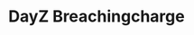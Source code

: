 ---
layout: "project"
title: "DayZ Breachingcharge"
permalink: "/dayz-breachingcharge/"



sections:
    -   contents:
            -   text: "Breachingcharge is a mod for the game DayZ that adds a raiding system to the game, aimed at improving the vanilla raiding experience. It is highly configurable and features a completely separate damage system, allowing server owners to further adjust the experience of their players without having to touch any other already-existing parts."

    -   heading: "What was my role?"
        contents:
            -   text: "While Breachingcharge is a mod primarily developed by my brother, I helped quite a bit in the design and debugging of systems as well as the general testing of the mod."


links:
    -   name: "github"
        url: "https://github.com/PhilippVidal/Breachingcharge"
        icon: "fab fa-github"
    -   name: "steam"
        url: "https://steamcommunity.com/sharedfiles/filedetails/?id=1827241477"
        icon: "fab fa-steam"

release: "August 2019"

engine:
    name: "Enfusion"
    url: "https://enfusionengine.com"

languages:
    -   name: "Enforce Script (C#&#8209like)"
        url: "https://community.bistudio.com/wiki/DayZ:Enforce_Script_Syntax"

roles:
    - "Programmer"
    - "Designer"
    - "QA"

tools:
    -   name: "Visual Studio"
    -   name: "DayZ Tools"
        url: "https://store.steampowered.com/app/830640/DayZ_Tools/"

screenshots:
    - "/images/dayz-breachingcharge/breachingcharge-1.jpg"
    - "/images/dayz-breachingcharge/breachingcharge-2.jpg"
    - "/images/dayz-breachingcharge/breachingcharge-3.jpg"
    - "/images/dayz-breachingcharge/breachingcharge-4.jpg"
    - "/images/dayz-breachingcharge/breachingcharge-5.jpg"
    - "/images/dayz-breachingcharge/breachingcharge-6.jpg"
    - "/images/dayz-breachingcharge/breachingcharge-7.jpg"
    - "/images/dayz-breachingcharge/breachingcharge-8.jpg"
---